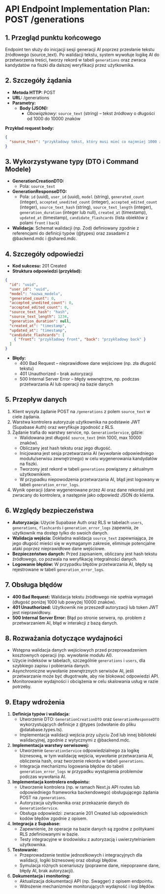 # API Endpoint Implementation Plan: POST /generations

## 1. Przegląd punktu końcowego
Endpoint ten służy do inicjacji sesji generacji AI poprzez przesłanie tekstu źródłowego (source_text). Po walidacji tekstu, system wywołuje logikę AI do przetworzenia treści, tworzy rekord w tabeli `generations` oraz zwraca kandydatów na fiszki dla dalszej weryfikacji przez użytkownika.

## 2. Szczegóły żądania
- **Metoda HTTP:** POST
- **URL:** /generations
- **Parametry:**
  - **Body (JSON):**
    - *Obowiązkowy:* `source_text` (string) – tekst źródłowy o długości od 1000 do 10000 znaków

**Przykład request body:**
```json
{
  "source_text": "przykładowy tekst, który musi mieć co najmniej 1000 znaków..."
}
```

## 3. Wykorzystywane typy (DTO i Command Modele)
- **GenerationCreationDTO:**
  - Pola: `source_text`
- **GenerationResponseDTO:**
  - Pola: `id` (uuid), `user_id` (uuid), `model` (string), `generated_count` (integer), `accepted_unedited_count` (integer), `accepted_edited_count` (integer), `source_text_hash` (string), `source_text_length` (integer), `generation_duration` (integer lub null), `created_at` (timestamp), `updated_at` (timestamp), `candidate_flashcards` (lista obiektów z polami `front` i `back`)
- **Walidacja:** Schemat walidacji (np. Zod) definiowany zgodnie z referencjami do definicji typów (@types) oraz zasadami z @backend.mdc i @shared.mdc.

## 4. Szczegóły odpowiedzi
- **Kod sukcesu:** 201 Created
- **Struktura odpowiedzi (przykład):**
```json
{
  "id": "uuid",
  "user_id": "uuid",
  "model": "nazwa_modelu",
  "generated_count": 0,
  "accepted_unedited_count": 0,
  "accepted_edited_count": 0,
  "source_text_hash": "hash",
  "source_text_length": 1234,
  "generation_duration": null,
  "created_at": "timestamp",
  "updated_at": "timestamp",
  "candidate_flashcards": [
    { "front": "przykładowy front", "back": "przykładowy back" }
  ]
}
```
- **Błędy:**
  - 400 Bad Request – nieprawidłowe dane wejściowe (np. zła długość tekstu)
  - 401 Unauthorized – brak autoryzacji
  - 500 Internal Server Error – błędy wewnętrzne, np. podczas przetwarzania AI lub operacji na bazie danych

## 5. Przepływ danych
1. Klient wysyła żądanie POST na `/generations` z polem `source_text` w ciele żądania.
2. Warstwa kontrolera autoryzuje użytkownika na podstawie JWT (Supabase Auth) oraz weryfikuje zgodność z RLS.
3. Żądanie trafia do warstwy service, np. `GenerationService`, gdzie:
   - Walidowana jest długość `source_text` (min 1000, max 10000 znaków).
   - Obliczany jest hash tekstu oraz jego długość.
   - Inicjowana jest sesja przetwarzania AI (wywołanie odpowiedniego modułu/serwisu zewnętrznego) w celu wygenerowania kandydatów na fiszki.
   - Tworzony jest rekord w tabeli `generations` powiązany z aktualnym użytkownikiem.
   - W przypadku niepowodzenia przetwarzania AI, błąd jest logowany w tabeli `generation_error_logs`.
4. Wynik operacji (dane wygenerowane przez AI oraz dane rekordu) jest zwracany do kontrolera, a następnie jako odpowiedź JSON do klienta.

## 6. Względy bezpieczeństwa
- **Autoryzacja:** Użycie Supabase Auth oraz RLS w tabelach `users`, `generations`, `flashcards` i `generation_error_logs` zapewnia, że użytkownik ma dostęp tylko do swoich danych.
- **Walidacja wejścia:** Dokładna walidacja `source_text` zapewniająca, że jego długość mieści się w wymaganym zakresie, eliminuje potencjalne ataki poprzez nieprawidłowe dane wejściowe.
- **Bezpieczeństwo danych:** Przed zapisaniem, obliczany jest hash tekstu źródłowego, co pozwala na weryfikację integralności danych.
- **Logowanie błędów:** W przypadku błędów przetwarzania AI, błędy są rejestrowane w tabeli `generation_error_logs`.

## 7. Obsługa błędów
- **400 Bad Request:** Walidacja tekstu źródłowego nie spełnia wymagań (długość poniżej 1000 lub powyżej 10000 znaków).
- **401 Unauthorized:** Użytkownik nie przeszedł autoryzacji lub token JWT jest nieprawidłowy.
- **500 Internal Server Error:** Błąd po stronie serwera, np. problem z przetwarzaniem AI, błąd w interakcji z bazą danych.

## 8. Rozważania dotyczące wydajności
- Wstępna walidacja danych wejściowych przed przeprowadzeniem kosztownych operacji (np. wywołanie modułu AI).
- Użycie indeksów w tabelach, szczególnie `generations` i `users`, dla szybkiego zapisu i pobierania danych.
- Asynchroniczne wywołanie zewnętrznych serwisów AI, jeśli przetwarzanie może być długotrwałe, aby nie blokować odpowiedzi API.
- Monitorowanie wydajności i obciążenia w celu skalowania usług w razie potrzeby.

## 9. Etapy wdrożenia
1. **Definicja typów i walidacja:**
   - Utworzenie DTO: `GenerationCreationDTO` oraz `GenerationResponseDTO` wykorzystujących definicje z @types (odwołanie do pliku @database.types.ts).
   - Implementacja walidacji wejścia przy użyciu Zod lub innej biblioteki walidacyjnej, zgodnie z wytycznymi z @backend.mdc.
2. **Implementacja warstwy serwisowej:**
   - Utworzenie `GenerationService` odpowiedzialnego za logikę biznesową, w tym walidację wejścia, wywołanie przetwarzania AI, obliczenia hash, oraz tworzenie rekordu w tabeli `generations`.
   - Integracja mechanizmu logowania błędów do tabeli `generation_error_logs` w przypadku wystąpienia problemów podczas wywołania AI.
3. **Implementacja kontrolera endpointu:**
   - Utworzenie kontrolera (np. w ramach Next.js API routes lub odpowiedniego frameworka backendowego) obsługującego żądania POST na `/generations`.
   - Autoryzacja użytkownika oraz przekazanie danych do `GenerationService`.
   - Obsługa odpowiedzi: zwracanie 201 Created lub odpowiednich kodów błędów zgodnie z opisem.
4. **Integracja z Supabase:**
   - Zapewnienie, że operacje na bazie danych są zgodne z politykami RLS zdefiniowanymi w bazie.
   - Testy integracyjne w środowisku z autoryzacją i uwierzytelnianiem użytkownika.
5. **Testowanie:**
   - Przeprowadzenie testów jednostkowych i integracyjnych dla walidacji, logiki biznesowej oraz obsługi błędów.
   - Symulacja różnych scenariuszy (poprawne dane, niepoprawne dane, błędy AI, brak autoryzacji).
6. **Dokumentacja i monitoring:**
   - Aktualizacja dokumentacji API (np. Swagger) z opisem endpointu.
   - Wdrożenie mechanizmów monitorujących wydajność i logi błędów. 